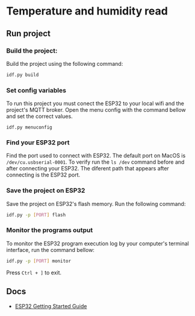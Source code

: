 # Temperature and humidity read

## Run project

### Build the project:

Build the project using the following command:

```sh
idf.py build
```

### Set config variables

To run this project you must conect the ESP32 to your local wifi and the project's MQTT broker. Open the menu config with the command bellow and set the correct values.

```
idf.py menuconfig
```
### Find your ESP32 port

Find the port used to connect with ESP32. The default port on MacOS is `/dev/cu.usbserial-0001`. To verify run the `ls /dev` command before and after connecting your ESP32. The diferent path that appears after connecting is the ESP32 port.

### Save the project on ESP32

Save the project on ESP32's flash memory. Run the following command:

```sh
idf.py -p [PORT] flash
```

### Monitor the programs output

To monitor the ESP32 program execution log by your computer's terminal interface, run the command bellow:
```sh
idf.py -p [PORT] monitor
```

Press `Ctrl + ]` to exit.

## Docs
- [ESP32 Getting Started Guide](https://docs.espressif.com/projects/esp-idf/en/stable/get-started/index.html)